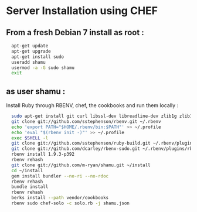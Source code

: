 Server Installation using CHEF
==============================

From a fresh Debian 7 install as root :
---------------------------------------

~~~ sh
  apt-get update
  apt-get upgrade
  apt-get install sudo
  useradd shamu
  usermod -a -G sudo shamu
  exit
~~~

as user shamu :
---------------

Install Ruby through RBENV, chef, the cookbooks and run them locally :

~~~ sh
  sudo apt-get install git curl libssl-dev libreadline-dev zlib1g zlib1g-dev libmysqlclient-dev libcurl4-openssl-dev libxslt-dev libxml2-dev
  git clone git://github.com/sstephenson/rbenv.git ~/.rbenv
  echo 'export PATH="$HOME/.rbenv/bin:$PATH"' >> ~/.profile
  echo 'eval "$(rbenv init -)"' >> ~/.profile
  exec $SHELL -l
  git clone git://github.com/sstephenson/ruby-build.git ~/.rbenv/plugins/ruby-build
  git clone git://github.com/dcarley/rbenv-sudo.git ~/.rbenv/plugins/rbenv-sudo
  rbenv install 1.9.3-p392
  rbenv rehash
  git clone git://github.com/m-ryan/shamu.git ~/install
  cd ~/install
  gem install bundler --no-ri --no-rdoc
  rbenv rehash
  bundle install
  rbenv rehash
  berks install --path vendor/cookbooks
  rbenv sudo chef-solo -c solo.rb -j shamu.json
~~~

  
  

